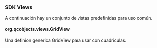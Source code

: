 ### SDK Views

A continuación hay un conjunto de vistas predefinidas para uso común.

#### org.qcobjects.views.GridView

Una definion generica GridView para usar con cuadriculas.
